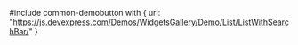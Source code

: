 
<!-- %fullDescription% -->

#include common-demobutton with {
    url: "https://js.devexpress.com/Demos/WidgetsGallery/Demo/List/ListWithSearchBar/"
}

<!-- import * from 'api-reference\10 UI Components\SearchBoxMixin\1 Configuration\searchExpr.md' -->
